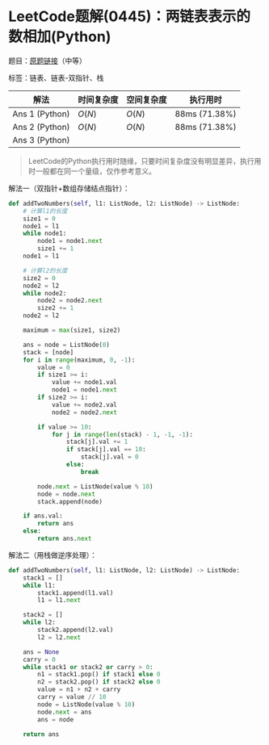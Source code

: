 # LeetCode题解(0445)：两链表表示的数相加(Python)

题目：[原题链接](https://leetcode-cn.com/problems/add-two-numbers-ii/)（中等）

标签：链表、链表-双指针、栈

| 解法           | 时间复杂度 | 空间复杂度 | 执行用时      |
| -------------- | ---------- | ---------- | ------------- |
| Ans 1 (Python) | $O(N)$     | $O(N)$     | 88ms (71.38%) |
| Ans 2 (Python) | $O(N)$     | $O(N)$     | 88ms (71.38%) |
| Ans 3 (Python) |            |            |               |

>  LeetCode的Python执行用时随缘，只要时间复杂度没有明显差异，执行用时一般都在同一个量级，仅作参考意义。

解法一（双指针+数组存储结点指针）：

```python
def addTwoNumbers(self, l1: ListNode, l2: ListNode) -> ListNode:
    # 计算l1的长度
    size1 = 0
    node1 = l1
    while node1:
        node1 = node1.next
        size1 += 1
    node1 = l1

    # 计算l2的长度
    size2 = 0
    node2 = l2
    while node2:
        node2 = node2.next
        size2 += 1
    node2 = l2

    maximum = max(size1, size2)

    ans = node = ListNode(0)
    stack = [node]
    for i in range(maximum, 0, -1):
        value = 0
        if size1 >= i:
            value += node1.val
            node1 = node1.next
        if size2 >= i:
            value += node2.val
            node2 = node2.next

        if value >= 10:
            for j in range(len(stack) - 1, -1, -1):
                stack[j].val += 1
                if stack[j].val == 10:
                    stack[j].val = 0
                else:
                    break

        node.next = ListNode(value % 10)
        node = node.next
        stack.append(node)

    if ans.val:
        return ans
    else:
        return ans.next
```

解法二（用栈做逆序处理）：

```python
def addTwoNumbers(self, l1: ListNode, l2: ListNode) -> ListNode:
    stack1 = []
    while l1:
        stack1.append(l1.val)
        l1 = l1.next

    stack2 = []
    while l2:
        stack2.append(l2.val)
        l2 = l2.next

    ans = None
    carry = 0
    while stack1 or stack2 or carry > 0:
        n1 = stack1.pop() if stack1 else 0
        n2 = stack2.pop() if stack2 else 0
        value = n1 + n2 + carry
        carry = value // 10
        node = ListNode(value % 10)
        node.next = ans
        ans = node

    return ans
```